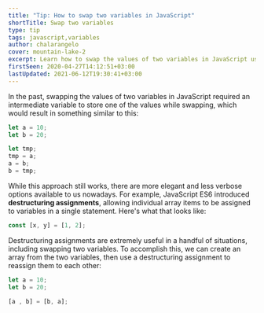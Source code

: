 ```yaml
---
title: "Tip: How to swap two variables in JavaScript"
shortTitle: Swap two variables
type: tip
tags: javascript,variables
author: chalarangelo
cover: mountain-lake-2
excerpt: Learn how to swap the values of two variables in JavaScript using a single line of ES6 code.
firstSeen: 2020-04-27T14:12:51+03:00
lastUpdated: 2021-06-12T19:30:41+03:00
---
```


In the past, swapping the values of two variables in JavaScript required an intermediate variable to store one of the values while swapping, which would result in something similar to this:

```js
let a = 10;
let b = 20;

let tmp;
tmp = a;
a = b;
b = tmp;
```

While this approach still works, there are more elegant and less verbose options available to us nowadays. For example, JavaScript ES6 introduced **destructuring assignments**, allowing individual array items to be assigned to variables in a single statement. Here's what that looks like:

```js
const [x, y] = [1, 2];
```

Destructuring assignments are extremely useful in a handful of situations, including swapping two variables. To accomplish this, we can create an array from the two variables, then use a destructuring assignment to reassign them to each other:

```js
let a = 10;
let b = 20;

[a , b] = [b, a];
```
